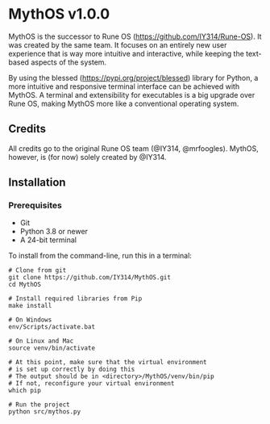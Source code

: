 # MythOS v1.0.0
MythOS is the successor to Rune OS (https://github.com/IY314/Rune-OS). It was created
by the same team. It focuses on an entirely new user experience that is way more
intuitive and interactive, while keeping the text-based aspects of the system.

By using the blessed (https://pypi.org/project/blessed) library for Python, a more
intuitive and responsive terminal interface can be achieved with MythOS. A terminal
and extensibility for executables is a big upgrade over Rune OS, making MythOS more
like a conventional operating system.

## Credits
All credits go to the original Rune OS team (@IY314, @mrfoogles). MythOS, 
however, is (for now) solely created by @IY314.

## Installation
### Prerequisites
- Git
- Python 3.8 or newer
- A 24-bit terminal

To install from the command-line, run this in a terminal:
```shell
# Clone from git
git clone https://github.com/IY314/MythOS.git
cd MythOS

# Install required libraries from Pip
make install

# On Windows
env/Scripts/activate.bat

# On Linux and Mac
source venv/bin/activate

# At this point, make sure that the virtual environment
# is set up correctly by doing this
# The output should be in <directory>/MythOS/venv/bin/pip
# If not, reconfigure your virtual environment
which pip

# Run the project
python src/mythos.py
```
